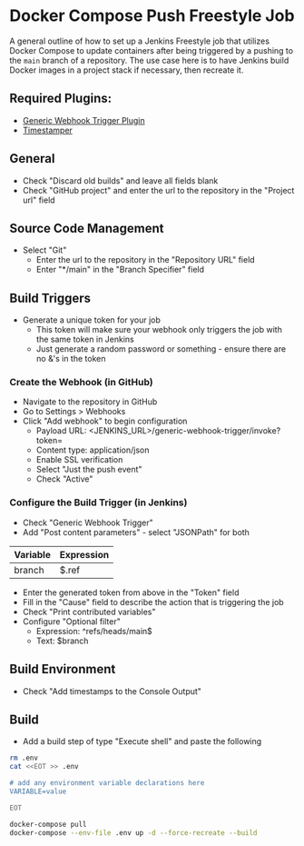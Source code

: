 # Docker Compose Push Freestyle Job

A general outline of how to set up a Jenkins Freestyle job that utilizes Docker Compose to update containers after being triggered by a pushing to the `main` branch of a repository. The use case here is to have Jenkins build Docker images in a project stack if necessary, then recreate it.

## Required Plugins:

* [Generic Webhook Trigger Plugin](https://plugins.jenkins.io/generic-webhook-trigger/)
* [Timestamper](https://plugins.jenkins.io/timestamper/)

## General

* Check "Discard old builds" and leave all fields blank
* Check "GitHub project" and enter the url to the repository in the "Project url" field

## Source Code Management

* Select "Git"
  * Enter the url to the repository in the "Repository URL" field
  * Enter "*/main" in the "Branch Specifier" field

## Build Triggers

* Generate a unique token for your job
  * This token will make sure your webhook only triggers the job with the same token in Jenkins
  * Just generate a random password or something - ensure there are no &'s in the token

### Create the Webhook (in GitHub)

* Navigate to the repository in GitHub
* Go to Settings > Webhooks
* Click "Add webhook" to begin configuration
  * Payload URL: <JENKINS_URL>/generic-webhook-trigger/invoke?token=<TOKEN>
  * Content type: application/json
  * Enable SSL verification
  * Select "Just the push event"
  * Check "Active"

### Configure the Build Trigger (in Jenkins)

* Check "Generic Webhook Trigger"
* Add "Post content parameters" - select "JSONPath" for both

| Variable   | Expression               |
| ---------- | ------------------------ |
| branch     | $.ref                    |

* Enter the generated token from above in the "Token" field
* Fill in the "Cause" field to describe the action that is triggering the job
* Check "Print contributed variables"
* Configure "Optional filter"
  * Expression: ^refs/heads/main$
  * Text: $branch

## Build Environment

* Check "Add timestamps to the Console Output"

## Build

* Add a build step of type "Execute shell" and paste the following

``` bash
rm .env
cat <<EOT >> .env

# add any environment variable declarations here
VARIABLE=value

EOT

docker-compose pull
docker-compose --env-file .env up -d --force-recreate --build
```
